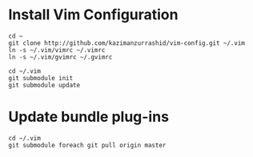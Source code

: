 Install Vim Configuration
=========================

    cd ~
    git clone http://github.com/kazimanzurrashid/vim-config.git ~/.vim
    ln -s ~/.vim/vimrc ~/.vimrc
    ln -s ~/.vim/gvimrc ~/.gvimrc

    cd ~/.vim
    git submodule init
    git submodule update

Update bundle plug-ins
======================

    cd ~/.vim
    git submodule foreach git pull origin master

